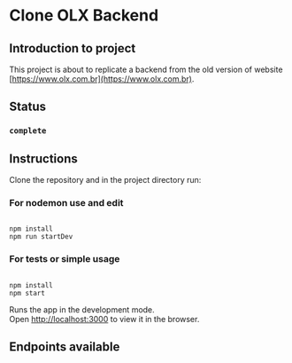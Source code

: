 # Clone OLX Backend

## Introduction to project

This project is about to replicate a backend from the old version of website [https://www.olx.com.br](https://www.olx.com.br).

## Status 

### `complete`

## Instructions

Clone the repository and in the project directory run:


### For nodemon use and edit

```

npm install
npm run startDev

```


### For tests or simple usage

```

npm install
npm start

```
Runs the app in the development mode.\
Open [http://localhost:3000](http://localhost:3000) to view it in the browser.

## Endpoints available

